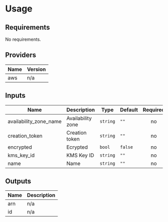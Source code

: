 # Usage
<!--- BEGIN_TF_DOCS --->

## Requirements

No requirements.

## Providers

| Name | Version |
|------|---------|
| aws | n/a |

## Inputs

| Name | Description | Type | Default | Required |
|------|-------------|------|---------|:--------:|
| availability\_zone\_name | Availability zone | `string` | `""` | no |
| creation\_token | Creation token | `string` | `""` | no |
| encrypted | Ecrypted | `bool` | `false` | no |
| kms\_key\_id | KMS Key ID | `string` | `""` | no |
| name | Name | `string` | `""` | no |

## Outputs

| Name | Description |
|------|-------------|
| arn | n/a |
| id | n/a |

<!--- END_TF_DOCS --->

